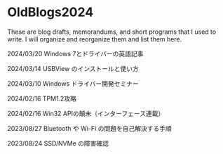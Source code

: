 # OldBlogs2024
These are blog drafts, memorandums, and short programs that I used to write. I will organize and reorganize them and list them here.


2024/03/20 Windows 7とドライバーの英語記事

2024/03/14 USBView のインストールと使い方

2024/03/10 Windows ドライバー開発セミナー

2024/02/16 TPM1.2攻略

2024/02/16 Win32 APIの顛末（インターフェース連載）


2023/08/27 Bluetooth や Wi-Fi の問題を自己解決する手順

2023/08/24 SSD/NVMe の障害確認

